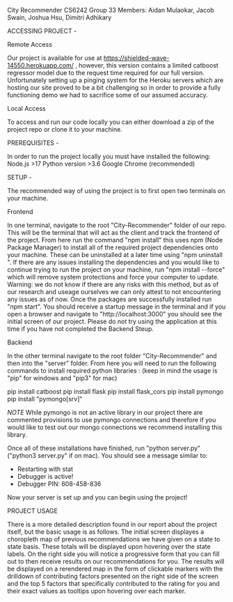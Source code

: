 City Recommender
CS6242 Group 33
Members: Aidan Mulaokar, Jacob Swain, Joshua Hsu, Dimitri Adhikary

ACCESSING PROJECT -

Remote Access

Our project is available for use at https://shielded-wave-14550.herokuapp.com/ , however, this version contains a limited catboost regressor model due to the request time required for our full version. Unfortunately setting up a pinging system for the Heroku servers which are hosting our site proved to be a bit challenging so in order to provide a fully functioning demo we had to sacrifice some of our assumed accuracy.

Local Access

To access and run our code locally you can either download a zip of the project repo or clone it to your machine.

PREREQUISITES -

In order to run the project locally you must have installed the following:
Node.js >17
Python version >3.6
Google Chrome (recommended)

SETUP -

The recommended way of using the project is to first open two terminals on your machine.

Frontend

In one terminal, navigate to the root "City-Recommender" folder of our repo. This will be the terminal that will act as the client and track the frontend of the project. From here run the command "npm install" this uses npm (Node Package Manager) to install all of the required project dependencies onto your machine. These can be uninstalled at a later time using "npm uninstall <package name>". If there are any issues installing the dependencies and you would like to continue trying to run the project on your machine, run "npm install --force" which will remove system protections and force your computer to update. Warning: we do not know if there are any risks with this method, but as of our research and useage ourselves we can only attest to not encountering any issues as of now. Once the packages are successfully installed run "npm start". You should receive a startup message in the terminal and if you open a browser and navigate to "http://localhost:3000" you should see the initial screen of our project. Please do not try using the application at this time if you have not completed the Backend Steup.

Backend
  
In the other terminal navigate to the root folder "City-Recommender" and then into the "server" folder. From here you will need to run the following commands to install required python libraries :
(keep in mind the usage is "pip" for windows and "pip3" for mac)

pip install catboost
pip install flask
pip install flask_cors
pip install pymongo
pip install "pymongo[srv]"

_NOTE_ While pymongo is not an active library in our project there are commented provisions to use pymongo connections and therefore if you would like to test out our mongo connections we recommend installing this library.

Once all of these installations have finished, run "python server.py" ("python3 server.py" if on mac). You should see a message similar to:

- Restarting with stat
- Debugger is active!
- Debugger PIN: 608-458-836

Now your server is set up and you can begin using the project!

PROJECT USAGE
  
There is a more detailed description found in our report about the project itself, but the basic usage is as follows. The initial screen displayes a choropleth map of previous recommendations we have given on a state to state basis. These totals will be displayed upon hovering over the state labels. On the right side you will notice a progressive form that you can fill out to then receive results on our recommendations for you. The results will be displayed on a rerendered map in the form of clickable markers with the drilldown of contributing factors presented on the right side of the screen and the top 5 factors that specifically contributed to the rating for you and their exact values as tooltips upon hovering over each marker.
